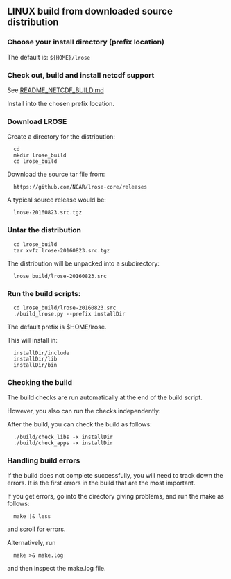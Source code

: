 ## LINUX build from downloaded source distribution

### Choose your install directory (prefix location)

The default is: `${HOME}/lrose`

### Check out, build and install **netcdf** support

See [README_NETCDF_BUILD.md](./README_NETCDF_BUILD.md)

Install into the chosen prefix location.

### Download LROSE

Create a directory for the distribution:

```
  cd
  mkdir lrose_build
  cd lrose_build
```

Download the source tar file from:

```
  https://github.com/NCAR/lrose-core/releases
```

A typical source release would be:

```
  lrose-20160823.src.tgz
```

### Untar the distribution

```
  cd lrose_build
  tar xvfz lrose-20160823.src.tgz
```

The distribution will be unpacked into a subdirectory:

```
  lrose_build/lrose-20160823.src
```

### Run the build scripts:

```
  cd lrose_build/lrose-20160823.src
  ./build_lrose.py --prefix installDir
```

The default prefix is $HOME/lrose.

This will install in:

```
  installDir/include
  installDir/lib
  installDir/bin
```

### Checking the build

The build checks are run automatically at the end of the build script.

However, you also can run the checks independently:

After the build, you can check the build as follows:

```
  ./build/check_libs -x installDir
  ./build/check_apps -x installDir
```

### Handling build errors

If the build does not complete successfully, you will need to
track down the errors. It is the first errors in the build that
are the most important.

If you get errors, go into the directory giving problems, and
run the make as follows:

```
  make |& less
```

and scroll for errors.

Alternatively, run

```
  make >& make.log
```

and then inspect the make.log file.

